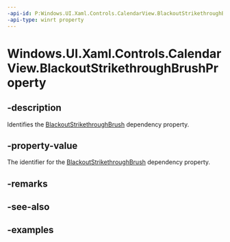 ```yaml
---
-api-id: P:Windows.UI.Xaml.Controls.CalendarView.BlackoutStrikethroughBrushProperty
-api-type: winrt property
---
```


# Windows.UI.Xaml.Controls.CalendarView.BlackoutStrikethroughBrushProperty

<!--
public static Windows.UI.Xaml.DependencyProperty BlackoutStrikethroughBrushProperty { get; }
-->


## -description

Identifies the [BlackoutStrikethroughBrush](calendarview_blackoutstrikethroughbrush.md) dependency property.

## -property-value

The identifier for the [BlackoutStrikethroughBrush](calendarview_blackoutstrikethroughbrush.md) dependency property.

## -remarks

## -see-also

## -examples


